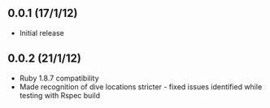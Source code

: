 ## 0.0.1 (17/1/12)
 - Initial release

## 0.0.2 (21/1/12)
 - Ruby 1.8.7 compatibility
 - Made recognition of dive locations stricter - fixed issues identified while testing with Rspec build